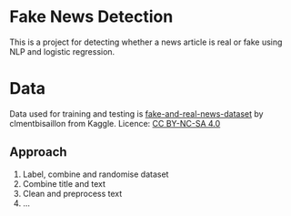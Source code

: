 # Fake News Detection

This is a project for detecting whether a news article is real or fake using NLP and logistic regression.

# Data

Data used for training and testing is [fake-and-real-news-dataset](https://www.kaggle.com/datasets/clmentbisaillon/fake-and-real-news-dataset) by clmentbisaillon from Kaggle. Licence: [CC BY-NC-SA 4.0](https://creativecommons.org/licenses/by-nc-sa/4.0/)

## Approach

1. Label, combine and randomise dataset
2. Combine title and text
3. Clean and preprocess text
4. ...